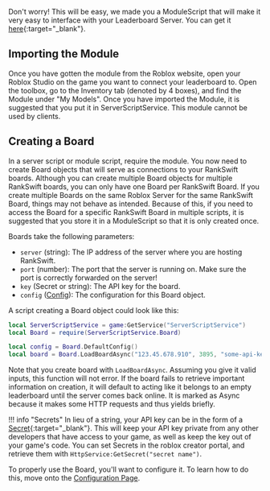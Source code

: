 Don't worry! This will be easy, we made you a ModuleScript that will make it very easy to interface with your Leaderboard Server. You can get it [here](https://create.roblox.com/store/asset/120356645529088){:target="_blank"}.

## Importing the Module

Once you have gotten the module from the Roblox website, open your Roblox Studio on the game you want to connect your leaderboard to. Open the toolbox, go to the Inventory tab (denoted by 4 boxes), and find the Module under "My Models". Once you have imported the Module, it is suggested that you put it in ServerScriptService. This module cannot be used by clients.

## Creating a Board

In a server script or module script, require the module. You now need to create Board objects that will serve as connections to your RankSwift boards. Although you can create multiple Board objects for multiple RankSwift boards, you can only have one Board per RankSwift Board. If you create multiple Boards on the same Roblox Server for the same RankSwift Board, things may not behave as intended. Because of this, if you need to access the Board for a specific RankSwift Board in multiple scripts, it is suggested that you store it in a ModuleScript so that it is only created once.

Boards take the following parameters:

- `server` (string): The IP address of the server where you are hosting RankSwift.
- `port` (number): The port that the server is running on. Make sure the port is correctly forwarded on the server!
- `key` (Secret or string): The API key for the board.
- `config` ([Config](./configuration.md)): The configuration for this Board object.

A script creating a Board object could look like this:
```lua
local ServerScriptService = game:GetService("ServerScriptService")
local Board = require(ServerScriptService.Board)

local config = Board.DefaultConfig()
local board = Board.LoadBoardAsync("123.45.678.910", 3895, "some-api-key-here", config)
```
Note that you create board with `LoadBoardAsync`. Assuming you give it valid inputs, this function will not error. If the board fails to retrieve important information on creation, it will default to acting like it belongs to an empty leaderboard until the server comes back online. It is marked as Async because it makes some HTTP requests and thus yields briefly.

!!! info "Secrets"
    In lieu of a string, your API key can be in the form of a [Secret](https://create.roblox.com/docs/reference/engine/datatypes/Secret){:target="_blank"}. This will keep your API key private from any other developers that have access to your game, as well as keep the key out of your game's code. You can set Secrets in the roblox creator portal, and retrieve them with `HttpService:GetSecret("secret name")`.

To properly use the Board, you'll want to configure it. To learn how to do this, move onto the [Configuration Page](./configuration.md).